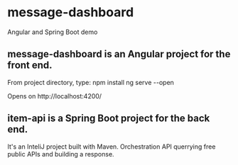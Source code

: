 # message-dashboard
Angular and Spring Boot demo

## message-dashboard is an Angular project for the front end.
From project directory, type:
npm install
ng serve --open

Opens on http://localhost:4200/


## item-api is a Spring Boot project for the back end.
It's an InteliJ project built with Maven.
Orchestration API querrying free public APIs and building a response.

